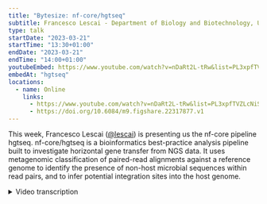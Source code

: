 ```yaml
---
title: "Bytesize: nf-core/hgtseq"
subtitle: Francesco Lescai - Department of Biology and Biotechnology, University of Pavia
type: talk
startDate: "2023-03-21"
startTime: "13:30+01:00"
endDate: "2023-03-21"
endTime: "14:00+01:00"
youtubeEmbed: https://www.youtube.com/watch?v=nDaRt2L-tRw&list=PL3xpfTVZLcNiSvvPWORbO32S1WDJqKp1e&index=69
embedAt: "hgtseq"
locations:
  - name: Online
    links:
      - https://www.youtube.com/watch?v=nDaRt2L-tRw&list=PL3xpfTVZLcNiSvvPWORbO32S1WDJqKp1e&index=69
      - https://doi.org/10.6084/m9.figshare.22317877.v1
---
```


This week, Francesco Lescai ([@lescai](https://github.com/lescai)) is presenting us the nf-core pipeline hgtseq. nf-core/hgtseq is a bioinformatics best-practice analysis pipeline built to investigate horizontal gene transfer from NGS data.
It uses metagenomic classification of paired-read alignments against a reference genome to identify the presence of non-host microbial sequences within read pairs, and to infer potential integration sites into the host genome.

<details markdown="1"><summary>Video transcription</summary>

:::note
The content has been edited to make it reader-friendly
:::

[0:01](https://www.youtube.com/watch?v=nDaRt2L-tRw&list=PL3xpfTVZLcNiSvvPWORbO32S1WDJqKp1e&index=69&t=1)
(host) Hello, everyone, and welcome to this week's bytesize talk. I'm very happy to have with me today Francesco Lescai from the University of Pavia at the Department of Biology and Biotechnology. He is very, very busy in nf-core, and among other things, he also worked with Sarek, but today he's going to talk about another pipeline, which is nf-core/hgtseq, and off to you.

[0:27](https://www.youtube.com/watch?v=nDaRt2L-tRw&list=PL3xpfTVZLcNiSvvPWORbO32S1WDJqKp1e&index=69&t=27)
Thank you, Franziska. Today I'm going to give you a bit of a background for this pipeline and the motivation that inspired us to initiate this project. I'm going to describe the pipeline components. I'll give you some usage indications on the performance of the pipeline, and then I'll describe a bit of future perspectives, which is our homework, basically. I'm going to start with the acknowledgments here, first to Simone Carpanzano, who's the lead author of this pipeline, but as you might imagine, he's heavily engaged in preparing the defense of his Bachelor of Science now, so he couldn't present today. Mariangela Santorsola, who's a key person in my lab, and she's also contributed to the publication that describes this pipeline. Then this is very important, I think, because the value of the nf-core community is the availability of all the modules that we also have used in our pipeline, so a very important acknowledgement here is to all the authors of the different modules that we have used and which actually make the added value of nf-core so important.

[1:43](https://www.youtube.com/watch?v=nDaRt2L-tRw&list=PL3xpfTVZLcNiSvvPWORbO32S1WDJqKp1e&index=69&t=103)
Starting from the background of this pipeline, horizontal gene transfer. This is a very known and studied process in biological organisms, and it refers to the transfer of genetic material between two different species when they are in close proximity. This has been very important in evolution because it has contributed to new traits, it creates adaptation to new environments, and also the capability to use new sources in different organisms. It's been crucial in the evolution, as I mentioned, particularly in archaea and bacteria, but not very much has been known about this phenomenon happening in higher organisms like mammals, for example.

[2:36](https://www.youtube.com/watch?v=nDaRt2L-tRw&list=PL3xpfTVZLcNiSvvPWORbO32S1WDJqKp1e&index=69&t=156)
Our motivation was mostly inspired by a paper several years ago that described the existence or the detection of microbial reads in exome sequencing data in human projects. That paper was really inspiring for us in the sense that it did highlight that microbial sequences have been found in exome sequencing data, which means the coding part of our genome, and it did open a huge lot of questions about these phenomenon in higher organisms, and it definitely needed end-to-end tools to investigate what is happening there. Of course, I put here a funny picture of the microbiome because if you remember the definition I just gave, which is transfer of genetic material between species that are in close proximity, then we and many other mammals are the leading example of this close proximity between different species, and we have a whole set of microorganisms that live with us and contribute to our own biology. Clearly, there's a lot to investigate here.

[3:53](https://www.youtube.com/watch?v=nDaRt2L-tRw&list=PL3xpfTVZLcNiSvvPWORbO32S1WDJqKp1e&index=69&t=233)
A couple of definitions for the pipeline that we have developed. First of all, when you map next generation sequencing reads to a host genome, and in our example, a human genome, you could have several scenarios. The first scenario, which is the most common, is that if you do paired end sequencing, both mates in the pair map correctly to the host genome. But you can also have a couple of additional scenario. One where only one of the two members of the pair maps and the other is unmapped, and one where both reads in the pair are not mapped to the host genome. We needed a definition for the pipeline, so we have identified these pairs where only one read is mapped to the genome and one is not, as "single unmapped". Then we have defined those where both members of the pair are unmapped as "both unmapped". You will find that these short definitions later on recurring in the picture and the slides that we present in a moment.

[5:05](https://www.youtube.com/watch?v=nDaRt2L-tRw&list=PL3xpfTVZLcNiSvvPWORbO32S1WDJqKp1e&index=69&t=305)
Of course, the importance of the pair where one mate is mapped and the other is unmapped is that it allows us to make assumptions about a potential integration site. Because of course, we can measure and evaluate the abundance of taxonomic IDs from every read that is not mapped to the host genome. But for those that are members of a pair where one of the two is actually mapped, we can additionally try to infer where that potential integration has happened thanks to the coordinates that we have from the mapping of the mapped member of the pair.

[5:48](https://www.youtube.com/watch?v=nDaRt2L-tRw&list=PL3xpfTVZLcNiSvvPWORbO32S1WDJqKp1e&index=69&t=348)
This is the pipeline overview. The pipeline I think is relatively straightforward and includes a part dedicated to the alignment of quality control, then the conversion and parsing of the reads that I just illustrated and classification using Kraken at the moment, and then a last phase of reporting. We're going to see each of these steps in the pipeline in a moment. The pre-processing is very important because it's been designed to be plugged downstream to other studies. I made the example of the initial paper that inspired us to develop this pipeline. That was the discovery of microbial reads within human exome studies. Our own idea, particularly because we have also contributed to Sarek, was to plug this type of pipeline downstream into those kinds of pipelines like Sarek. Accepting the bam files of the alignments that have been produced by human exome or whole genome sequencing studies, and then use the pipeline to process all those reads that have not been mapped. But the pipeline also starts from a fastq, so using raw reads, and it does a standard alignment to the host genome using BWA.

[7:10](https://www.youtube.com/watch?v=nDaRt2L-tRw&list=PL3xpfTVZLcNiSvvPWORbO32S1WDJqKp1e&index=69&t=430)
[interrupted stream]

[7:39](https://www.youtube.com/watch?v=nDaRt2L-tRw&list=PL3xpfTVZLcNiSvvPWORbO32S1WDJqKp1e&index=69&t=459)
We do this using samtools and using the bitwise flag, 13 and 5. Then we further parse the potential integration for the single unmapped reads using the information from the mapping coordinates of the mapped member of the pair. At this moment, we are using Kraken 2 to classify taxonomically the reads, and in particular we have chosen this tool because we're using the k-mer classification that is given as a sliding window in the NGS read that we are analyzing. Also as a way for interpreting the results and doing further QC on the outcome of the taxonomic classification.

[8:26](https://www.youtube.com/watch?v=nDaRt2L-tRw&list=PL3xpfTVZLcNiSvvPWORbO32S1WDJqKp1e&index=69&t=506)
These all goes into a reporting phase of the pipeline. We generate traditional Krona plots that are generated per group. If your analysis has one, two, or three different groups, we group the sample of Krona plots per category of your samples. We obviously use MultiQC for the reporting. This also includes the classification of a view of all the reads, thanks to the parsing of Kraken 2 outputs. Then we perform a preliminary analysis using RMarkdown with a parameterized RMarkdown file, which also adds a couple of important information to the preliminary analysis. One is a classification score. We try and use the information that Kraken 2 gives us in the output, in order to give a classification score to each of the reads to further allow us to filter based on the quality of the taxonomic classification. Important information here is how much of the read has been classified and has been assigned to that taxonomic organism, which appears in the result. Then we have also curated from a number of publications a list of contaminants that are known to affect DNA extraction and DNA extraction kits. We have further classified the contaminants depending on their potential role in human diseases as well, because we are particularly interested in analyzing these phenomena in humans.

[10:05](https://www.youtube.com/watch?v=nDaRt2L-tRw&list=PL3xpfTVZLcNiSvvPWORbO32S1WDJqKp1e&index=69&t=605)
A couple of indications about the usage, this is a typical common line to start the pipeline. We will use the input sample sheet as a comma separate value as most of the nf-core pipelines. Then we use the iGenomes genome indication, we use the host genome there, so this is the first part that performs the host genome alignment. Then we pass on the host taxonomic ID which is used to filter the results in the R Markdown report. Two very important parts of this common line are a path to the Kraken database and a path to the Krona database, which can be either indicated as a path if you have it locally, or as a tar.gz file, which can also be online or in a repository that you might have in a cloud resource. The inputs, as I mentioned in the beginning, can be either raw reads with a FASTQ input as you can see in the first example, or already pre-aligned BAM files that are coming from another pipeline that you can see in the second example of input. Here I also have to say that the database for Kraken is obviously crucial for the classification because the whole point of this pipeline is in assigning a taxonomic classification to the un-mapped reads. The way the Kraken database has been built obviously will have a huge effect on the results that you're able to report. On the taxonomic IDs that you're able to detect in your reads.

[11:56](https://www.youtube.com/watch?v=nDaRt2L-tRw&list=PL3xpfTVZLcNiSvvPWORbO32S1WDJqKp1e&index=69&t=716)
A couple of words about the performance. We have tested this pipeline on different species, to demonstrate the existence of the phenomenon in not only humans, but also in other mammals. This is an overview of the execution of the pipeline on 10 exomes from humans. You can see that they are executed in our local cluster in about three hours. This is quite good. The pipeline is very smooth in its run. Then we have also reported CPU and memory usage for the most intensive tasks. There's nothing major to discover here, I mean, in particular, in terms of memory. Kraken and QualiMap are also quite intense. Again, the amount of memory that is used by Kraken definitely depends on the database that is used for the classification. QualiMap is known to be quite greedy with the memory. In Sarek, it has been swapped with mosdepth. We might do the same in a future version of the pipeline for the same reasons.

[13:10](https://www.youtube.com/watch?v=nDaRt2L-tRw&list=PL3xpfTVZLcNiSvvPWORbO32S1WDJqKp1e&index=69&t=790)
Homework, mostly. As I mentioned, Kraken has a very useful type of output where you can appreciate the assignments to taxonomic IDs by a sliding window of the k-mers the reader has been splitted into. This will allow us to draw much more information in terms of classification filters or heat maps that will allow us to investigate better the biology, especially regulating this type of events. We will probably dedicate some work to the optimization of the computing part of the pipeline. I just mentioned the issues with QualiMap. Certainly improvement on the preliminary analysis report, which is currently running only on humans. Also consider the introduction of alternative taxonomic classifiers. Here we have a number of examples in other nf-core pipelines. I hope this is enough of an overview. For now, we have published a paper on the International Journal of Molecular Sciences very recently, where the nf-core community is a collective author in the publication as well. There you can find more details about, particularly about the scientific findings that we have collected by analyzing the different species we have used for testing of the pipeline. I'm open to take any questions.

[14:47](https://www.youtube.com/watch?v=nDaRt2L-tRw&list=PL3xpfTVZLcNiSvvPWORbO32S1WDJqKp1e&index=69&t=887)
(host) Thank you very much. I have enabled now for anyone to unmute themselves if they want to ask any questions. Or you can also write questions in the chat. I will then read them out. It seems that it was very clear to everyone. If there are any further questions, you can always ask them in the nf-core Slack. Or you can ask directly, Francesco, I assume.

(speaker) Yes, definitely. Both on Slack and via email.

(host) Then I would like to thank you again, Francesco, and also the Chan Zuckerberg Initiative for funding our bytesize talks, and all of the audience for listening. Thank you very much.

(speaker) Thank you.

</details>
